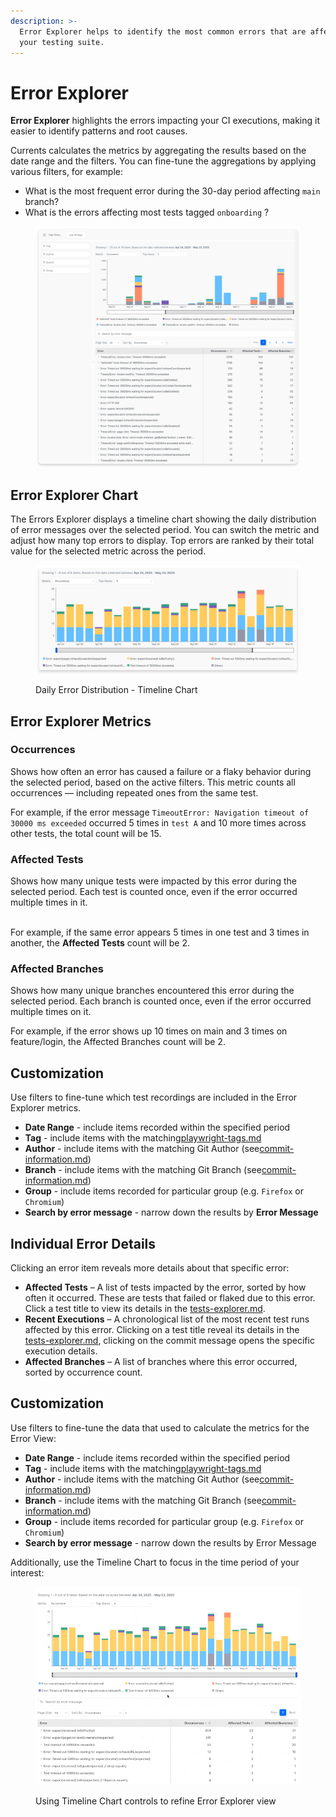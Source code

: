 ```yaml
---
description: >-
  Error Explorer helps to identify the most common errors that are affecting
  your testing suite.
---
```


# Error Explorer

**Error Explorer** highlights the errors impacting your CI executions, making it easier to identify patterns and root causes.&#x20;

Currents calculates the metrics by aggregating the results based on the date range and the filters. You can fine-tune the aggregations by applying various filters, for example:

* What is the most frequent error during the 30-day period affecting `main` branch?
* What is the errors affecting most tests tagged `onboarding` ?

<figure><img src="../../.gitbook/assets/currents-2025-05-23-12.59.16@2x (1).png" alt=""><figcaption></figcaption></figure>

## Error Explorer Chart

The Errors Explorer displays a timeline chart showing the daily distribution of error messages over the selected period. You can switch the metric and adjust how many top errors to display. Top errors are ranked by their total value for the selected metric across the period.

<figure><img src="../../.gitbook/assets/currents-2025-05-23-13.23.01@2x.png" alt=""><figcaption><p>Daily Error Distribution - Timeline Chart</p></figcaption></figure>

## Error Explorer Metrics

### Occurrences

Shows how often an error has caused a failure or a flaky behavior during the selected period, based on the active filters. This metric counts all occurrences — including repeated ones from the same test.

For example, if the error message `TimeoutError: Navigation timeout of 30000 ms exceeded` occurred 5 times in `test A` and 10 more times across other tests, the total count will be 15.

### Affected Tests

Shows how many unique tests were impacted by this error during the selected period. Each test is counted once, even if the error occurred multiple times in it.

\
For example, if the same error appears 5 times in one test and 3 times in another, the **Affected Tests** count will be 2.

### Affected Branches <a href="#duration-volume" id="duration-volume"></a>

Shows how many unique branches encountered this error during the selected period. Each branch is counted once, even if the error occurred multiple times on it.

For example, if the error shows up 10 times on main and 3 times on feature/login, the Affected Branches count will be 2.



## Customization

Use filters to fine-tune which test recordings are included in the Error Explorer metrics.

* **Date Range** - include items recorded within the specified period
* **Tag** - include items with the matching[playwright-tags.md](../../guides/playwright-tags.md "mention")
* **Author** - include items with the matching Git Author (see[commit-information.md](../runs/commit-information.md "mention"))
* **Branch** - include items with the matching Git Branch (see[commit-information.md](../runs/commit-information.md "mention"))
* **Group** - include items recorded for particular group (e.g. `Firefox` or `Chromium`)
* **Search by error message** - narrow down the results by **Error Message**



## Individual Error Details

Clicking an error item reveals more details about that specific error:

* **Affected Tests** – A list of tests impacted by the error, sorted by how often it occurred. These are tests that failed or flaked due to this error. Click a test title to view its details in the [tests-explorer.md](tests-explorer.md "mention").
* **Recent Executions** – A chronological list of the most recent test runs affected by this error. Clicking on a test title reveal its details in the [tests-explorer.md](tests-explorer.md "mention"), clicking on the commit message opens the specific execution details.
* **Affected Branches** – A list of branches where this error occurred, sorted by occurrence count.



## Customization

Use filters to fine-tune the data that used to calculate the metrics for the Error View:

* **Date Range** - include items recorded within the specified period
* **Tag** - include items with the matching[playwright-tags.md](../../guides/playwright-tags.md "mention")
* **Author** - include items with the matching Git Author (see[commit-information.md](../runs/commit-information.md "mention"))
* **Branch** - include items with the matching Git Branch (see[commit-information.md](../runs/commit-information.md "mention"))
* **Group** - include items recorded for particular group (e.g. `Firefox` or `Chromium`)
* **Search by error message** - narrow down the results by Error Message

Additionally, use the Timeline Chart to focus in the time period of your interest:

<figure><img src="../../.gitbook/assets/currents-2025-05-23-13.31.14.gif" alt=""><figcaption><p>Using Timeline Chart controls to refine Error Explorer view</p></figcaption></figure>
